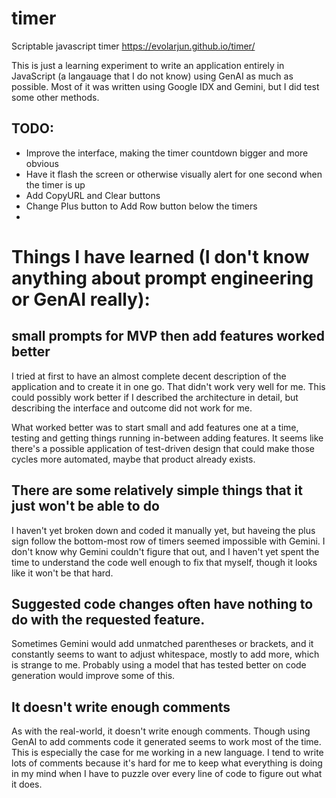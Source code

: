 # timer
Scriptable javascript timer  https://evolarjun.github.io/timer/

This is just a learning experiment to write an application entirely in JavaScript (a langauage that I do not know) using GenAI as much as possible. Most of it was written using Google IDX and Gemini, but I did test some other methods.

## TODO:
- Improve the interface, making the timer countdown bigger and more obvious
- Have it flash the screen or otherwise visually alert for one second when the timer is up
- Add CopyURL and Clear buttons
- Change Plus button to Add Row button below the timers
- 


# Things I have learned (I don't know anything about prompt engineering or GenAI really):

## small prompts for MVP then add features worked better

I tried at first to have an almost complete decent description of the application and to create it in one go. That didn't work very well for me. This could possibly work better if I described the architecture in detail, but describing the interface and outcome did not work for me.

What worked better was to start small and add features one at a time, testing and getting things running in-between adding features. It seems like there's a possible application of test-driven design that could make those cycles more automated, maybe that product already exists.

## There are some relatively simple things that it just won't be able to do

I haven't yet broken down and coded it manually yet, but haveing the plus sign follow the bottom-most row of timers seemed impossible with Gemini. I don't know why Gemini couldn't figure that out, and I haven't yet spent the time to understand the code well enough to fix that myself, though it looks like it won't be that hard. 

## Suggested code changes often have nothing to do with the requested feature.

Sometimes Gemini would add unmatched parentheses or brackets, and it constantly seems to want to adjust whitespace, mostly to add more, which is strange to me. Probably using a model that has tested better on code generation would improve some of this.

## It doesn't write enough comments

As with the real-world, it doesn't write enough comments. Though using GenAI to add comments code it generated seems to work most of the time.
This is especially the case for me working in a new language. I tend to write lots of comments because it's hard for me to keep what everything is doing in my mind when I have to puzzle over every line of code to figure out what it does. 
